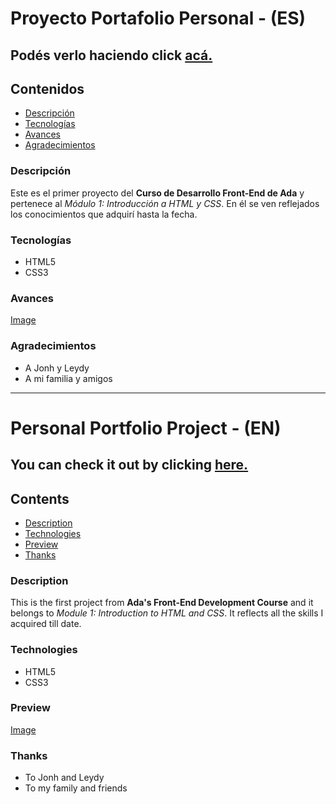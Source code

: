 # Proyecto Portafolio Personal - (ES)

## Podés verlo haciendo click [acá.](http://a.com)

## Contenidos
* [Descripción](#descripción)
* [Tecnologías](#tecnologías)
* [Avances](#avances)
* [Agradecimientos](#agradecimientos)

### Descripción

Este es el primer proyecto del **Curso de Desarrollo Front-End de Ada** y pertenece al *Módulo 1: Introducción a HTML y CSS*. En él se ven reflejados los conocimientos que adquirí hasta la fecha. 

### Tecnologías

* HTML5
* CSS3

### Avances

[Image](http://url/a.png)

### Agradecimientos

* A Jonh y Leydy
* A mi familia y amigos
---

# Personal Portfolio Project - (EN)

## You can check it out by clicking [here.](http://a.com)

## Contents
* [Description](#description)
* [Technologies](#technologies)
* [Preview](#preview)
* [Thanks](#thanks)

### Description

This is the first project from **Ada's Front-End Development Course** and it belongs to *Module 1: Introduction to HTML and CSS*. It reflects all the skills I acquired till date.

### Technologies

* HTML5
* CSS3

### Preview

[Image](http://url/a.png)


### Thanks
* To Jonh and Leydy
* To my family and friends